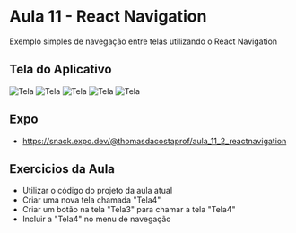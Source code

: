 # Aula 11 - React Navigation

Exemplo simples de navegação entre telas utilizando o React Navigation

## Tela do Aplicativo

![Tela](screen1.png) ![Tela](screen2.png) ![Tela](screen3.png) ![Tela](screen4.png) ![Tela](screen5.png)

## Expo

- https://snack.expo.dev/@thomasdacostaprof/aula_11_2_reactnavigation

## Exercicios da Aula

- Utilizar o código do projeto da aula atual
- Criar uma nova tela chamada "Tela4"
- Criar um botão na tela "Tela3" para chamar a tela "Tela4"
- Incluir a "Tela4" no menu de navegação
